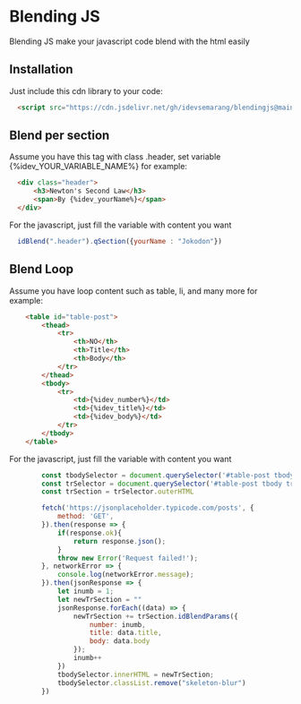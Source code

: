 # Blending JS
Blending JS make your javascript code blend with the html easily

## Installation
Just include this cdn library to your code:
```html
  <script src="https://cdn.jsdelivr.net/gh/idevsemarang/blendingjs@main/main.js"></script>
```

## Blend per section
Assume you have this tag with class .header, set variable {%idev_YOUR_VARIABLE_NAME%} for example:
```html
  <div class="header">
      <h3>Newton's Second Law</h3>
      <span>By {%idev_yourName%}</span>
  </div>
```
For the javascript, just fill the variable with content you want 
```javascript
  idBlend(".header").qSection({yourName : "Jokodon"})
```

## Blend Loop
Assume you have loop content such as table, li, and many more for example:
```html
    <table id="table-post">
        <thead>
            <tr>
                <th>NO</th>
                <th>Title</th>
                <th>Body</th>
            </tr>
        </thead>
        <tbody>
            <tr>
                <td>{%idev_number%}</td>
                <td>{%idev_title%}</td>
                <td>{%idev_body%}</td>
            </tr>
        </tbody>
    </table>
```

For the javascript, just fill the variable with content you want 
```javascript
        const tbodySelector = document.querySelector('#table-post tbody');
        const trSelector = document.querySelector('#table-post tbody tr');
        const trSection = trSelector.outerHTML

        fetch('https://jsonplaceholder.typicode.com/posts', {
            method: 'GET',
        }).then(response => {
            if(response.ok){
                return response.json();  
            }
            throw new Error('Request failed!');
        }, networkError => {
            console.log(networkError.message);
        }).then(jsonResponse => {
            let inumb = 1;
            let newTrSection = ""
            jsonResponse.forEach((data) => {
                newTrSection += trSection.idBlendParams({
                    number: inumb,
                    title: data.title,
                    body: data.body
                });
                inumb++
            })
            tbodySelector.innerHTML = newTrSection;
            tbodySelector.classList.remove("skeleton-blur")
        })
```
